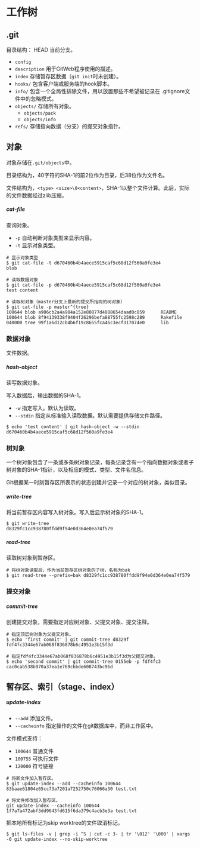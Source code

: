 # 工作树

## .git
目录结构：
HEAD 当前分支。
- `config`
- `description` 用于GitWeb程序使用的描述。
- `index` 存储暂存区数据（`git init`时未创建）。
- `hooks/` 包含客户端或服务端的hook脚本。
- `info/` 包含一个全局性排除文件，用以放置那些不希望被记录在 .gitignore文件中的忽略模式。
- `objects/` 存储所有对象。
    - `objects/pack`
    - `objects/info`
- `refs/` 存储指向数据（分支）的提交对象指针。

## 对象

对象存储在`.git/objects`中。

目录结构为，40字符的SHA-1的前2位作为目录，后38位作为文件名。

文件结构为，`<type> <size>\0<content>`，SHA-1以整个文件计算。此后，实际的文件数据经过zlib压缩。

##### cat-file

查询对象。

- `-p` 自动判断对象类型来显示内容。
- `-t` 显示对象类型。

``` SHELL
# 显示对象类型
$ git cat-file -t d670460b4b4aece5915caf5c68d12f560a9fe3e4
blob

# 读取数据对象
$ git cat-file -p d670460b4b4aece5915caf5c68d12f560a9fe3e4
test content

# 读取树对象（master分支上最新的提交所指向的树对象）
$ git cat-file -p master^{tree}
100644 blob a906cb2a4a904a152e80877d4088654daad0c859      README
100644 blob 8f94139338f9404f26296befa88755fc2598c289      Rakefile
040000 tree 99f1a6d12cb4b6f19c8655fca46c3ecf317074e0      lib
```

### 数据对象
文件数据。

##### hash-object
读写数据对象。

写入数据后，输出数据的SHA-1。

- `-w` 指定写入。默认为读取。
- `--stdin` 指定从标准输入读取数据。默认需要提供存储文件路径。

``` SHELL
$ echo 'test content' | git hash-object -w --stdin
d670460b4b4aece5915caf5c68d12f560a9fe3e4
```

### 树对象
一个树对象包含了一条或多条树对象记录，每条记录含有一个指向数据对象或者子树对象的SHA-1指针，以及相应的模式、类型、文件名信息。

Git根据某一时刻暂存区所表示的状态创建并记录一个对应的树对象，类似目录。

##### write-tree
将当前暂存区内容写入树对象。写入后显示树对象的SHA-1。
``` SHELL
$ git write-tree
d8329fc1cc938780ffdd9f94e0d364e0ea74f579
```

##### read-tree
读取树对象到暂存区。

``` SHELL
# 将树对象读取后，作为当前暂存区树对象的子树，名称为bak
$ git read-tree --prefix=bak d8329fc1cc938780ffdd9f94e0d364e0ea74f579
```

### 提交对象

##### commit-tree
创建提交对象，需要指定对应树对象、父提交对象、提交注释。

``` SHELL
# 指定顶层树对象为父提交对象。
$ echo 'first commit' | git commit-tree d8329f
fdf4fc3344e67ab068f836878b6c4951e3b15f3d

# 指定fdf4fc3344e67ab068f836878b6c4951e3b15f3d为父提交对象。
$ echo 'second commit' | git commit-tree 0155eb -p fdf4fc3
cac0cab538b970a37ea1e769cbbde608743bc96d
```

## 暂存区、索引（stage、index）

##### update-index

- `--add` 添加文件。
- `--cacheinfo` 指定操作的文件在git数据库中，而非工作区中。

文件模式支持：
- `100644` 普通文件
- `100755` 可执行文件
- `120000` 符号链接


``` SHELL
# 将新文件加入暂存区。
$ git update-index --add --cacheinfo 100644 83baae61804e65cc73a7201a7252750c76066a30 test.txt

# 将文件修改加入暂存区。
git update-index --cacheinfo 100644  1f7a7a472abf3dd9643fd615f6da379c4acb3e3a test.txt
```

把本地所有标记为skip worktree的文件取消标记。
``` SHELL
$ git ls-files -v | grep -i ^S | cut -c 3- | tr '\012' '\000' | xargs -0 git update-index --no-skip-worktree
```
